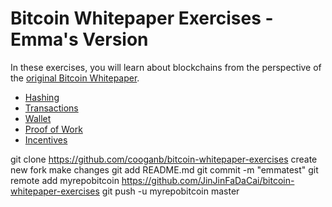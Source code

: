 # Bitcoin Whitepaper Exercises - Emma's Version

In these exercises, you will learn about blockchains from the perspective of the [original Bitcoin Whitepaper](https://bitcoin.org/en/bitcoin-paper).

* [Hashing](hashing/README.md)
* [Transactions](transactions/README.md)
* [Wallet](wallet/README.md)
* [Proof of Work](pow/README.md)
* [Incentives](incentives/README.md)

git clone https://github.com/cooganb/bitcoin-whitepaper-exercises
create new fork
make changes
git add README.md
git commit -m "emmatest"
git remote add myrepobitcoin https://github.com/JinJinFaDaCai/bitcoin-whitepaper-exercises
git push -u myrepobitcoin master